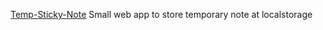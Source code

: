 <a href="http://tempstickynote.cyphermonk.com/" target="_blank">Temp-Sticky-Note</a>
Small web app to store temporary note at localstorage
